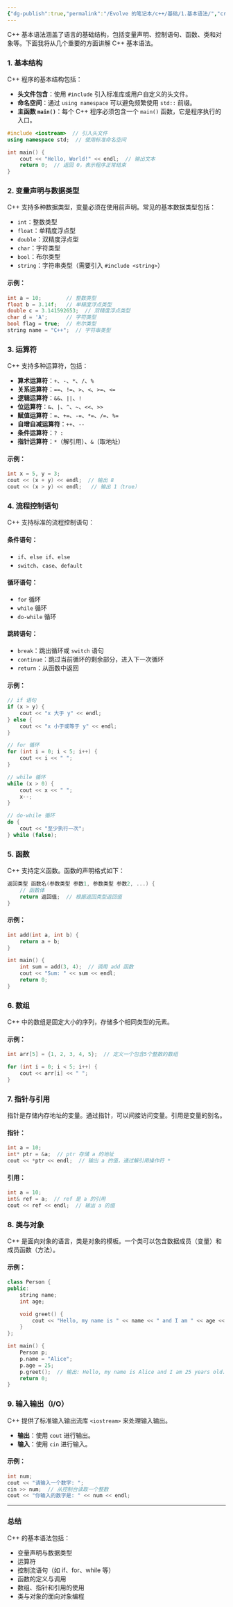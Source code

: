 ```yaml
---
{"dg-publish":true,"permalink":"/Evolve 的笔记本/c++/基础/1.基本语法/","created":"2025-01-17T23:25:30.789+08:00"}
---
```


C++ 基本语法涵盖了语言的基础结构，包括变量声明、控制语句、函数、类和对象等。下面我将从几个重要的方面讲解 C++ 基本语法。

### 1. **基本结构**

C++ 程序的基本结构包括：

- **头文件包含**：使用 `#include` 引入标准库或用户自定义的头文件。
- **命名空间**：通过 `using namespace` 可以避免频繁使用 `std::` 前缀。
- **主函数 `main()`**：每个 C++ 程序必须包含一个 `main()` 函数，它是程序执行的入口。

```cpp
#include <iostream>  // 引入头文件
using namespace std;  // 使用标准命名空间

int main() {
    cout << "Hello, World!" << endl;  // 输出文本
    return 0;  // 返回 0，表示程序正常结束
}
```

### 2. **变量声明与数据类型**

C++ 支持多种数据类型，变量必须在使用前声明。常见的基本数据类型包括：

- `int`：整数类型
- `float`：单精度浮点型
- `double`：双精度浮点型
- `char`：字符类型
- `bool`：布尔类型
- `string`：字符串类型（需要引入 `#include <string>`）

#### **示例**：

```cpp
int a = 10;        // 整数类型
float b = 3.14f;   // 单精度浮点类型
double c = 3.141592653;  // 双精度浮点类型
char d = 'A';      // 字符类型
bool flag = true;  // 布尔类型
string name = "C++";  // 字符串类型
```

### 3. **运算符**

C++ 支持多种运算符，包括：

- **算术运算符**：`+`、`-`、`*`、`/`、`%`
- **关系运算符**：`==`、`!=`、`>`、`<`、`>=`、`<=`
- **逻辑运算符**：`&&`、`||`、`!`
- **位运算符**：`&`、`|`、`^`、`~`、`<<`、`>>`
- **赋值运算符**：`=`、`+=`、`-=`、`*=`、`/=`、`%=`
- **自增自减运算符**：`++`、`--`
- **条件运算符**：`? :`
- **指针运算符**：`*`（解引用）、`&`（取地址）

#### **示例**：

```cpp
int x = 5, y = 3;
cout << (x + y) << endl;  // 输出 8
cout << (x > y) << endl;   // 输出 1（true）
```

### 4. **流程控制语句**

C++ 支持标准的流程控制语句：

#### **条件语句**：

- `if`、`else if`、`else`
- `switch`、`case`、`default`

#### **循环语句**：

- `for` 循环
- `while` 循环
- `do-while` 循环

#### **跳转语句**：

- `break`：跳出循环或 `switch` 语句
- `continue`：跳过当前循环的剩余部分，进入下一次循环
- `return`：从函数中返回

#### **示例**：

```cpp
// if 语句
if (x > y) {
    cout << "x 大于 y" << endl;
} else {
    cout << "x 小于或等于 y" << endl;
}

// for 循环
for (int i = 0; i < 5; i++) {
    cout << i << " ";
}

// while 循环
while (x > 0) {
    cout << x << " ";
    x--;
}

// do-while 循环
do {
    cout << "至少执行一次";
} while (false);
```

### 5. **函数**

C++ 支持定义函数。函数的声明格式如下：

```cpp
返回类型 函数名(参数类型 参数1, 参数类型 参数2, ...) {
    // 函数体
    return 返回值;  // 根据返回类型返回值
}
```

#### **示例**：

```cpp
int add(int a, int b) {
    return a + b;
}

int main() {
    int sum = add(3, 4);  // 调用 add 函数
    cout << "Sum: " << sum << endl;
    return 0;
}
```

### 6. **数组**

C++ 中的数组是固定大小的序列，存储多个相同类型的元素。

#### **示例**：

```cpp
int arr[5] = {1, 2, 3, 4, 5};  // 定义一个包含5个整数的数组

for (int i = 0; i < 5; i++) {
    cout << arr[i] << " ";
}
```

### 7. **指针与引用**

指针是存储内存地址的变量。通过指针，可以间接访问变量。引用是变量的别名。

#### **指针**：

```cpp
int a = 10;
int* ptr = &a;  // ptr 存储 a 的地址
cout << *ptr << endl;  // 输出 a 的值，通过解引用操作符 *
```

#### **引用**：

```cpp
int a = 10;
int& ref = a;  // ref 是 a 的引用
cout << ref << endl;  // 输出 a 的值
```

### 8. **类与对象**

C++ 是面向对象的语言，类是对象的模板。一个类可以包含数据成员（变量）和成员函数（方法）。

#### **示例**：

```cpp
class Person {
public:
    string name;
    int age;

    void greet() {
        cout << "Hello, my name is " << name << " and I am " << age << " years old." << endl;
    }
};

int main() {
    Person p;
    p.name = "Alice";
    p.age = 25;
    p.greet();  // 输出: Hello, my name is Alice and I am 25 years old.
    return 0;
}
```

### 9. **输入输出（I/O）**

C++ 提供了标准输入输出流库 `<iostream>` 来处理输入输出。

- **输出**：使用 `cout` 进行输出。
- **输入**：使用 `cin` 进行输入。

#### **示例**：

```cpp
int num;
cout << "请输入一个数字: ";
cin >> num;  // 从控制台读取一个整数
cout << "你输入的数字是: " << num << endl;
```

---

### 总结

C++ 的基本语法包括：

- 变量声明与数据类型
- 运算符
- 控制流语句（如 if、for、while 等）
- 函数的定义与调用
- 数组、指针和引用的使用
- 类与对象的面向对象编程
